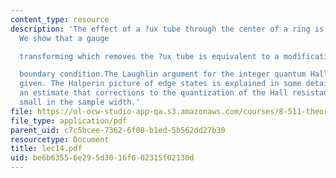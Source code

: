 ```yaml
---
content_type: resource
description: 'The effect of a ?ux tube through the center of a ring is described.
  We show that a gauge

  transforming which removes the ?ux tube is equivalent to a modification of the periodic

  boundary condition.The Laughlin argument for the integer quantum Hall effect is
  given. The Halperin picture of edge states is explained in some detail,leading to
  an estimate that corrections to the quantization of the Hall resistance is exponentially
  small in the sample width.'
file: https://ol-ocw-studio-app-qa.s3.amazonaws.com/courses/8-511-theory-of-solids-i-fall-2004/be6b63556e295d3016f602315f02130d_lec14.pdf
file_type: application/pdf
parent_uid: c7c5bcee-7362-6f08-b1ed-5b562dd27b30
resourcetype: Document
title: lec14.pdf
uid: be6b6355-6e29-5d30-16f6-02315f02130d
---
```

